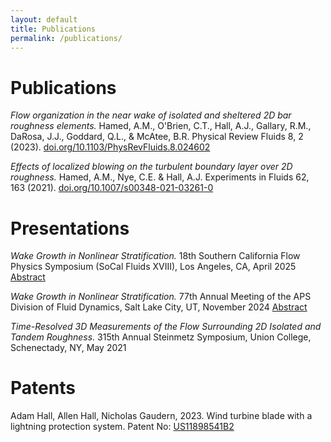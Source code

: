 ```yaml
---
layout: default
title: Publications
permalink: /publications/
---
```


# Publications

_Flow organization in the near wake of isolated and sheltered 2D bar roughness elements._
Hamed, A.M., O'Brien, C.T., Hall, A.J., Gallary, R.M., DaRosa, J.J., Goddard, Q.L., & McAtee, B.R.
Physical Review Fluids 8, 2 (2023). <a href="https://doi.org/10.1103/PhysRevFluids.8.024602">doi.org/10.1103/PhysRevFluids.8.024602</a>

_Effects of localized blowing on the turbulent boundary layer over 2D roughness._
Hamed, A.M., Nye, C.E. & Hall, A.J.
Experiments in Fluids 62, 163 (2021). <a href="https://doi.org/10.1007/s00348-021-03261-0">doi.org/10.1007/s00348-021-03261-0</a>

# Presentations
_Wake Growth in Nonlinear Stratification._
18th Southern California Flow Physics Symposium (SoCal Fluids XVIII), Los Angeles, CA, April 2025 <a href="https://drive.google.com/file/d/1b7eJkuMEk_5N5LOhXuRRm7wjs64yFBJE/view">Abstract</a>

_Wake Growth in Nonlinear Stratification._
77th Annual Meeting of the APS Division of Fluid Dynamics, Salt Lake City, UT, November 2024 <a href="https://meetings.aps.org/Meeting/DFD24/Session/L28.3">Abstract</a>

_Time-Resolved 3D Measurements of the Flow Surrounding 2D Isolated and Tandem Roughness._
315th Annual Steinmetz Symposium, Union College, Schenectady, NY, May 2021

# Patents
Adam Hall, Allen Hall, Nicholas Gaudern, 2023. Wind turbine blade with a lightning protection system. Patent No: <a href="https://patents.google.com/patent/US11898541B2">US11898541B2</a>
